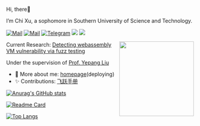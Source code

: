 Hi, there:wave:

I’m Chi Xu, a sophomore in Southern University of Science and Technology.

[![Mail](https://img.shields.io/badge/-xuc2019@mail.sustech.edu.cn.com-critical?style=flat-square&logo=Gmail&logoColor=white)](mailto:xuc2019@mail.sustech.edu.cn.com)
[![Mail](https://img.shields.io/badge/-exc1616@gmail.com-critical?style=flat-square&logo=Gmail&logoColor=white)](mailto:exc1616@gmail.com)
[![Telegram](https://img.shields.io/badge/-Telegram?style=flat-square&logo=Telegram&logoColor=white)](t.me/ERICBLACK0000)
[![](https://img.shields.io/badge/-Java-007396?style=flat-square&logo=java&logoColor=white)](https://www.oracle.com/java/)
[![](https://img.shields.io/badge/-Python-3776AB?style=flat-square&logo=python&logoColor=white)](https://www.python.org/)

<img align='right' src='https://octodex.github.com/images/total-eclipse-of-the-octocat.jpg' width='200"'>

Current Research: [Detecting webassembly VM vulnerability via fuzz testing]()

Under the supervision of [Prof. Yepang Liu](https://yepangliu.github.io/)

- 💬 More about me: [homepage](https://ERICXUCHI.github.io)(deploying)
- ✨ Contributions: [飞跃手册](https://sustech-application.com)

[![Anurag's GitHub stats](https://github-readme-stats.vercel.app/api?username=ERICXUCHI&count_private=true&show_icons=true&bg_color=30,e96443,904e95&title_color=fff&text_color=fff)](https://github.com/anuraghazra/github-readme-stats)

[![Readme Card](https://github-readme-stats.vercel.app/api/pin/?username=ERICXUCHI&repo=Pac-Man)](https://github.com/anuraghazra/github-readme-stats)

[![Top Langs](https://github-readme-stats.vercel.app/api/top-langs/?username=ERICXUCHI)](https://github.com/anuraghazra/github-readme-stats)


